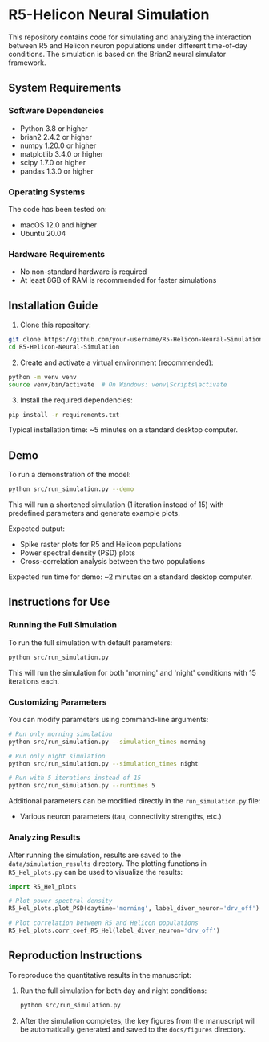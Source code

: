 # R5-Helicon Neural Simulation

This repository contains code for simulating and analyzing the interaction between R5 and Helicon neuron populations under different time-of-day conditions. The simulation is based on the Brian2 neural simulator framework.

## System Requirements

### Software Dependencies
- Python 3.8 or higher
- brian2 2.4.2 or higher
- numpy 1.20.0 or higher
- matplotlib 3.4.0 or higher
- scipy 1.7.0 or higher
- pandas 1.3.0 or higher

### Operating Systems
The code has been tested on:
- macOS 12.0 and higher
- Ubuntu 20.04

### Hardware Requirements
- No non-standard hardware is required
- At least 8GB of RAM is recommended for faster simulations

## Installation Guide

1. Clone this repository:
```bash
git clone https://github.com/your-username/R5-Helicon-Neural-Simulation.git
cd R5-Helicon-Neural-Simulation
```

2. Create and activate a virtual environment (recommended):
```bash
python -m venv venv
source venv/bin/activate  # On Windows: venv\Scripts\activate
```

3. Install the required dependencies:
```bash
pip install -r requirements.txt
```

Typical installation time: ~5 minutes on a standard desktop computer.

## Demo

To run a demonstration of the model:

```bash
python src/run_simulation.py --demo
```

This will run a shortened simulation (1 iteration instead of 15) with predefined parameters and generate example plots.

Expected output:
- Spike raster plots for R5 and Helicon populations
- Power spectral density (PSD) plots
- Cross-correlation analysis between the two populations

Expected run time for demo: ~2 minutes on a standard desktop computer.

## Instructions for Use

### Running the Full Simulation

To run the full simulation with default parameters:

```bash
python src/run_simulation.py
```

This will run the simulation for both 'morning' and 'night' conditions with 15 iterations each.

### Customizing Parameters

You can modify parameters using command-line arguments:

```bash
# Run only morning simulation
python src/run_simulation.py --simulation_times morning

# Run only night simulation
python src/run_simulation.py --simulation_times night

# Run with 5 iterations instead of 15
python src/run_simulation.py --runtimes 5
```

Additional parameters can be modified directly in the `run_simulation.py` file:
- Various neuron parameters (tau, connectivity strengths, etc.)

### Analyzing Results

After running the simulation, results are saved to the `data/simulation_results` directory. The plotting functions in `R5_Hel_plots.py` can be used to visualize the results:

```python
import R5_Hel_plots

# Plot power spectral density
R5_Hel_plots.plot_PSD(daytime='morning', label_diver_neuron='drv_off')

# Plot correlation between R5 and Helicon populations
R5_Hel_plots.corr_coef_R5_Hel(label_diver_neuron='drv_off')
```

## Reproduction Instructions

To reproduce the quantitative results in the manuscript:

1. Run the full simulation for both day and night conditions:
   ```bash
   python src/run_simulation.py
   ```

2. After the simulation completes, the key figures from the manuscript will be automatically generated and saved to the `docs/figures` directory.